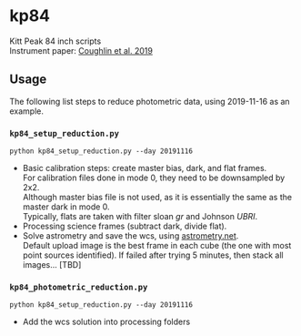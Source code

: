 # kp84
Kitt Peak 84 inch scripts</br>
Instrument paper: [Coughlin et al. 2019](https://arxiv.org/abs/1901.04625)

## Usage
The following list steps to reduce photometric data, using 2019-11-16 as an example.

### `kp84_setup_reduction.py`
`python kp84_setup_reduction.py --day 20191116`
- Basic calibration steps: create master bias, dark, and flat frames.<br>
For calibration files done in mode 0, they need to be downsampled by 2x2.<br>
Although master bias file is not used, as it is essentially the same as the master dark in mode 0.<br>
Typically, flats are taken with filter sloan _gr_ and Johnson _UBRI_.
- Processing science frames (subtract dark, divide flat).
- Solve astrometry and save the wcs, using [astrometry.net](http://astrometry.net/).<br>
Default upload image is the best frame in each cube (the one with most point sources identified).
If failed after trying 5 minutes, then stack all images... [TBD]

### `kp84_photometric_reduction.py`
`python kp84_setup_reduction.py --day 20191116`
- Add the wcs solution into processing folders

